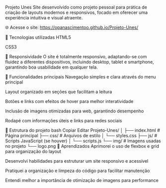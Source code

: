 Projeto Unes
Site desenvolvido como projeto pessoal para prática de criação de layouts modernos e responsivos, focado em oferecer uma experiência intuitiva e visual atraente.

🌐 Acesse o site:
https://opanascimentoo.github.io/Projeto-Unes/

🚀 Tecnologias utilizadas
HTML5

CSS3


📱 Responsividade
O site é totalmente responsivo, adaptando-se com fluidez a diferentes dispositivos, incluindo desktop, tablet e smartphone, garantindo boa usabilidade em qualquer tela.

🎯 Funcionalidades principais
Navegação simples e clara através do menu principal

Layout organizado em seções que facilitam a leitura

Botões e links com efeitos de hover para melhor interatividade

Inclusão de imagens otimizadas para web, garantindo desempenho

Rodapé com informações úteis e links para redes sociais

📁 Estrutura do projeto
bash
Copiar
Editar
Projeto-Unes/
│
├── index.html        # Página principal
├── css/              # Arquivos de estilo
│   └── styles.css
├── js/               # Scripts JavaScript (se houver)
│   └── scripts.js
└── img/              # Imagens usadas no projeto
    └── logo.png
🧠 Aprendizados
Aprimorei o uso de flexbox e grid para organização do layout

Desenvolvi habilidades para estruturar um site responsivo e acessível

Pratiquei a organização e limpeza do código para facilitar manutenção

Entendi melhor a importância de otimização de imagens para performance

